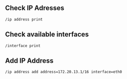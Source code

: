 ## Check IP Adresses
```
/ip address print
```

## Check available interfaces
```
/interface print
```
## Add IP Address
```
/ip address add address=172.20.13.1/16 interface=eth0
```
